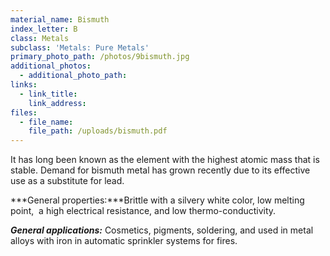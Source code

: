```yaml
---
material_name: Bismuth
index_letter: B
class: Metals
subclass: 'Metals: Pure Metals'
primary_photo_path: /photos/9bismuth.jpg
additional_photos:
  - additional_photo_path:
links:
  - link_title:
    link_address:
files:
  - file_name:
    file_path: /uploads/bismuth.pdf
---
```



It has long been known as the element with the highest atomic mass that is stable. Demand for bismuth metal has grown recently due to its effective use as a substitute for lead.

***General properties:***Brittle with a silvery white color, low melting point,  a high electrical resistance, and low thermo-conductivity.

***General applications:*** Cosmetics, pigments, soldering, and used in metal alloys with iron in automatic sprinkler systems for fires.